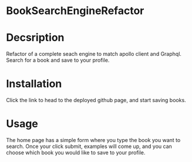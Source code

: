 # BookSearchEngineRefactor

# Decsription

Refactor of a complete seach engine to match apollo client and Graphql. Search for a book and save to your profile.

# Installation

Click the link to head to the deployed github page, and start saving books.

# Usage

The home page has a simple form where you type the book you want to search. Once your click submit, examples will come up, and you can choose which book you would like to save to your profile.
